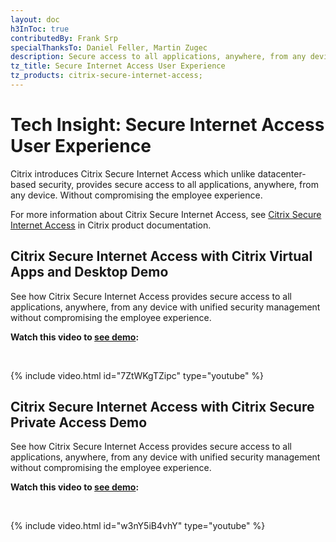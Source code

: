 ```yaml
---
layout: doc
h3InToc: true
contributedBy: Frank Srp
specialThanksTo: Daniel Feller, Martin Zugec
description: Secure access to all applications, anywhere, from any device with unified security management without compromising the employee experience.
tz_title: Secure Internet Access User Experience
tz_products: citrix-secure-internet-access;
---
```

# Tech Insight: Secure Internet Access User Experience

Citrix introduces Citrix Secure Internet Access which unlike datacenter-based security, provides secure access to all applications, anywhere, from any device. Without compromising the employee experience.

For more information about Citrix Secure Internet Access, see [Citrix Secure Internet Access](/en-us/citrix-secure-internet-access.html) in Citrix product documentation.

## Citrix Secure Internet Access with Citrix Virtual Apps and Desktop Demo

See how Citrix Secure Internet Access provides secure access to all applications, anywhere, from any device with unified security management without compromising the employee experience.

**Watch this video to [see demo](https://youtu.be/7ZtWKgTZipc):**

&nbsp;

{% include video.html id="7ZtWKgTZipc" type="youtube" %}

## Citrix Secure Internet Access with Citrix Secure Private Access Demo

See how Citrix Secure Internet Access provides secure access to all applications, anywhere, from any device with unified security management without compromising the employee experience.

**Watch this video to [see demo](https://youtu.be/w3nY5iB4vhY):**

&nbsp;

{% include video.html id="w3nY5iB4vhY" type="youtube" %}
